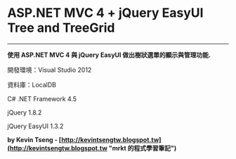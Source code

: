 #     ASP.NET MVC 4 + jQuery EasyUI Tree and TreeGrid #

----------

**使用 ASP.NET MVC 4 與 jQuery EasyUI 做出樹狀選單的顯示與管理功能.**

開發環境：Visual Studio 2012


資料庫：LocalDB

C# .NET Framework 4.5

jQuery 1.8.2

jQuery EasyUI 1.3.2



**by Kevin Tseng - [http://kevintsengtw.blogspot.tw](http://kevintsengtw.blogspot.tw "mrkt 的程式學習筆記")**
